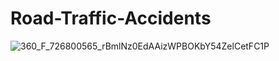 # Road-Traffic-Accidents

![360_F_726800565_rBmlNz0EdAAizWPBOKbY54ZelCetFC1P](https://github.com/user-attachments/assets/604b9bf5-38d5-4f6c-acf4-ead84507ef97)


